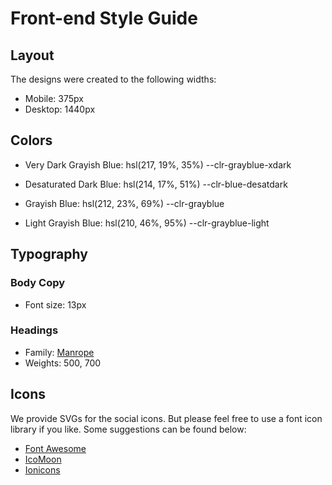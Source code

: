 # Front-end Style Guide

## Layout

The designs were created to the following widths:

- Mobile: 375px
- Desktop: 1440px

## Colors

- Very Dark Grayish Blue: hsl(217, 19%, 35%)
    --clr-grayblue-xdark

- Desaturated Dark Blue: hsl(214, 17%, 51%)
    --clr-blue-desatdark

- Grayish Blue: hsl(212, 23%, 69%)
    --clr-grayblue

- Light Grayish Blue: hsl(210, 46%, 95%)
    --clr-grayblue-light

## Typography

### Body Copy

- Font size: 13px

### Headings

- Family: [Manrope](https://fonts.google.com/specimen/Manrope)
- Weights: 500, 700

## Icons

We provide SVGs for the social icons. But please feel free to use a font icon library if you like. Some suggestions can be found below:

- [Font Awesome](https://fontawesome.com)
- [IcoMoon](https://icomoon.io)
- [Ionicons](https://ionicons.com)